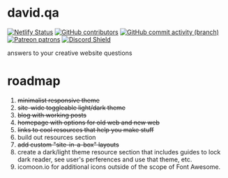 # david.qa
[![Netlify Status](https://api.netlify.com/api/v1/badges/928a263a-3e20-435d-a043-b8d129e86422/deploy-status)](https://app.netlify.com/sites/davidqa/deploys)
[![GitHub contributors](https://img.shields.io/github/contributors/davidvkimball/blippi)](https://github.com/davidvkimball)
[![GitHub commit activity (branch)](https://img.shields.io/github/commit-activity/y/davidvkimball/davidqa/master)](https://github.com/davidvkimball/blippi/commits/master)
[![Patreon patrons](https://img.shields.io/badge/dynamic/json?color=%23e85b46&label=Patreon&query=data.attributes.patron_count&suffix=%20patrons&url=https%3A%2F%2Fwww.patreon.com%2Fapi%2Fcampaigns%2F154730)](https://patreon.com/davidvkimball)
[![Discord Shield](https://discordapp.com/api/guilds/267790395457536001/widget.png?style=shield)](https://discord.gg/melee)

answers to your creative website questions

# roadmap
1. ~~minimalist responsive theme~~
2. ~~site-wide toggleable light/dark theme~~
3. ~~blog with working posts~~
4. ~~homepage with options for old web and new web~~
5. ~~links to cool resources that help you make stuff~~
6. build out resources section
7. ~~add custom "site-in-a-box" layouts~~
8. create a dark/light theme resource section that includes guides to lock dark reader, see user's perferences and use that theme, etc.
9. icomoon.io for additional icons outside of the scope of Font Awesome.
